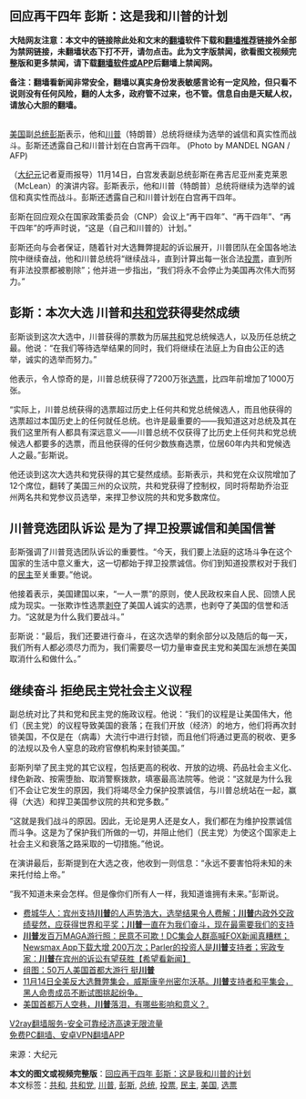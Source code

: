  <h2>回应再干四年 彭斯：这是我和川普的计划</h2> <p class="notice"><b>大陆网友注意：本文中的链接除此处和文末的<a href="https://github.com/bannedbook/fanqiang" >翻墙</a>软件下载和<a href="https://github.com/killgcd/justmysocks/blob/master/README.md">翻墙推荐</a>链接外全部为禁网链接，未翻墙状态下打不开，请勿点击。此为文字版禁闻，欲看图文视频完整版和更多禁闻，请下载<a href="https://github.com/bannedbook/fanqiang">翻墙软件或APP</a>后翻墙上禁闻网。</p><p>备注：翻墙看新闻非常安全，翻墙以真实身份发表敏感言论有一定风险，但只看不说则没有任何风险，翻的人太多，政府管不过来，也不管。信息自由是天赋人权，请放心大胆的翻墙。</b></p>  <div class="entry"> <p><br /> <a href="https://www.bannedbook.org/bnews/tag/%e7%be%8e%e5%9b%bd/" class="st_tag internal_tag" rel="tag" title="标签 美国 下的日志">美国</a>副<a href="https://www.bannedbook.org/bnews/tag/%e6%80%bb%e7%bb%9f/" class="st_tag internal_tag" rel="tag" title="标签 总统 下的日志">总统</a><a href="https://www.bannedbook.org/bnews/tag/%e5%bd%ad%e6%96%af/" class="st_tag internal_tag" rel="tag" title="标签 彭斯 下的日志">彭斯</a>表示，他和<a href="https://www.bannedbook.org/bnews/tag/%e5%b7%9d%e6%99%ae/" class="st_tag internal_tag" rel="tag" title="标签 川普 下的日志">川普</a>（特朗普）总统将继续为选举的诚信和真实性而战斗。彭斯还透露自己和川普计划在白宫再干四年。 (Photo by MANDEL NGAN / AFP)</p> <p>（<span class='wp_keywordlink_affiliate'><a href="http://www.epochtimes.com/" title="大纪元" target="_blank">大纪元</a></span>记者夏雨报导）11月14日，白宫发表副总统彭斯在弗吉尼亚州麦克莱恩（McLean）的演讲内容。彭斯表示，他和川普（特朗普）总统将继续为选举的诚信和真实性而战斗。彭斯还透露自己和川普计划在白宫再干四年。</p> <p>彭斯在回应观众在国家政策委员会（CNP）会议上“再干四年”、“再干四年”、“再干四年”的呼声时说，“这是（自己和川普的）计划。”</p> <p>彭斯还向与会者保证，随着针对大选舞弊提起的诉讼展开，川普团队在全国各地法院中继续奋战，他和川普总统将“继续战斗，直到计算出每一张合法<a href="https://www.bannedbook.org/bnews/tag/%E6%8A%95%E7%A5%A8/" class="st_tag internal_tag" rel="tag" title="标签 投票 下的日志">投票</a>，直到所有非法投票都被剔除”；他并进一步指出，“我们将永不会停止为美国再次伟大而努力。”</p>  <h2><strong>彭斯：本次大选 川普和<a href="https://www.bannedbook.org/bnews/tag/%e5%85%b1%e5%92%8c%e5%85%9a/" class="st_tag internal_tag" rel="tag" title="标签 共和党 下的日志">共和党</a>获得斐然成绩</strong></h2> <p>彭斯谈到这次大选中，川普获得的票数为历届<a href="https://www.bannedbook.org/bnews/tag/%E5%85%B1%E5%92%8C/" class="st_tag internal_tag" rel="tag" title="标签 共和 下的日志">共和</a>党总统候选人，以及历任总统之最。他说：“在我们等待选举结果的同时，我们将继续在法庭上为自由公正的选举，诚实的选举而努力。”</p> <p>他表示，令人惊奇的是，川普总统获得了7200万张<a href="https://www.bannedbook.org/bnews/tag/%E9%80%89%E7%A5%A8/" class="st_tag internal_tag" rel="tag" title="标签 选票 下的日志">选票</a>，比四年前增加了1000万张。</p> <p>“实际上，川普总统获得的选票超过历史上任何共和党总统候选人，而且他获得的选票超过本国历史上的任何就任总统。也许是最重要的——我知道这对总统及其在我们这里所有人都具有深远意义——川普总统不仅获得了比历史上任何共和党总统候选人都要多的选票，而且他获得的任何少数族裔选票，位居60年内共和党候选人之最。”彭斯说。</p> <p>他还谈到这次大选共和党获得的其它斐然成绩。彭斯表示，共和党在众议院增加了12个席位，翻转了美国三州的众议院，共和党获得了控制权，同时将帮助乔治亚州两名共和党参议员选举，来捍卫参议院的共和党多数席位。</p>  <h2><strong>川普竞选团队诉讼 是为了捍卫投票诚信和美国信誉</strong></h2> <p>彭斯强调了川普竞选团队诉讼的重要性。“今天，我们要上法庭的这场斗争在这个国家的生活中意义重大，这一切都始于捍卫投票诚信。你们到知道投票权对于我们的<a href="https://www.bannedbook.org/bnews/tag/%e6%b0%91%e4%b8%bb/" class="st_tag internal_tag" rel="tag" title="标签 民主 下的日志">民主</a>至关重要。”他说。</p> <p>他接着表示，美国建国以来，“一人一票”的原则，使人民政权来自人民、回馈人民成为现实。一张欺诈性选票<span class='wp_keywordlink'><a href="https://www.bannedbook.org/forum2/topic21.html" title="《剥夺》 黄建民 著" target="_blank">剥夺</a></span>了美国人诚实的选票，也剥夺了美国的信誉和活力。“这就是为什么我们要战斗。”</p> <p>彭斯说：“最后，我们还要进行奋斗，在这次选举的剩余部分以及随后的每一天，我们所有人都必须尽力而为，我们需要尽一切力量审查民主党和美国左派想在美国取消什么和做什么。”</p> <h2><strong>继续奋斗 拒绝民主党社会主义议程</strong></h2> <p>副总统对比了共和党和民主党的施政议程。他说：“我们的议程是让美国伟大，他们（民主党）的议程导致美国的衰落；在我们开放（经济）的地方，他们将再次封锁美国，不仅是在（病毒）大流行中进行封锁，而且他们将通过更高的税收、更多的法规以及令人窒息的政府官僚机构来封锁美国。”</p>  <p>彭斯列举了民主党的其它议程，包括更高的税收、开放的边境、药品社会主义化、绿色新政、按需堕胎、取消警察拨款，填塞最高法院等。他说：“这就是为什么我们不会让它发生的原因，我们将竭尽全力保护投票诚信，与川普总统站在一起，赢得（大选）和捍卫美国参议院的共和党多数。”</p> <p>“这就是我们战斗的原因。因此，无论是男人还是女人，我们都在为维护投票诚信而斗争。这是为了保护我们所做的一切，并阻止他们（民主党）为使这个国家走上社会主义和衰落之路采取的一切措施。”他说。</p> <p>在演讲最后，彭斯提到在大选之夜，他收到一则信息：“永远不要害怕将未知的未来托付给上帝。”</p> <p>“我不知道未来会怎样。但是像你们所有人一样，我知道谁拥有未来。”彭斯说。</p>  <ul class='op-related-articles' title='相关阅读'> <li><a href='https://www.bannedbook.org/bnews/bannedvideo/20201115/1431492.html' target='_blank'>费城华人：宾州支持<b>川普</b>的人声势浩大，选举结果令人费解；<b>川普</b>内政外交政绩斐然，应获得世界和平奖；<b>川普</b>一直在为我们奋斗，现在最需要我们的支持</a></li> <li><a href='https://www.bannedbook.org/bnews/bannedvideo/20201115/1431491.html' target='_blank'><b>川普</b>发百万MAGA游行照：民意不可欺！DC集会人群高喊FOX新闻真糟糕；Newsmax App下载大增 200万次；Parler的投资人是<b>川普</b>支持者；宪政专家：<b>川普</b>在宾州的诉讼有望获胜【希望看新闻】</a></li> <li><a href='https://www.bannedbook.org/bnews/topimagenews/20201115/1431487.html' target='_blank'>组图：50万人美国首都大游行 挺<b>川普</b></a></li> <li><a href='https://www.bannedbook.org/bnews/bannedvideo/20201115/1431483.html' target='_blank'>11月14日全美反大选舞弊集会，威斯康辛州密尔沃基。<b>川普</b>支持者和平集会，黑人命贵成员不断试图挑起纷争。</a></li> <li><a href='https://www.bannedbook.org/bnews/taiwannews/20201115/1431471.html' target='_blank'>美国首都万人空巷，<b>川普</b>落泪，有哪些影响和意义？.</a></li> </ul> <p class="texttj"> <a href="https://www.bannedbook.org/forum23/topic22702.html" target="_blank">V2ray翻墙服务-安全可靠经济高速无限流量</a><br/> <a href="https://github.com/bannedbook/fanqiang/wiki/%E7%A6%81%E9%97%BB%E7%BD%91%E5%AE%89%E5%8D%93%E7%BF%BB%E5%A2%99%E6%96%B0%E9%97%BBAPP" target="_blank">免费PC翻墙、安卓VPN翻墙APP</a></p><p>来源：大纪元</p><a name='sharetosocial'></a>       <div><b>本文的图文或视频完整版</b>：<a href='https://www.bannedbook.org/bnews/cbnews/20201115/1431426.html'>回应再干四年 彭斯：这是我和川普的计划</a></div>  </div><!--END ENTRY--> <div class="postfooter"> <div>本文标签：<a href="https://www.bannedbook.org/bnews/tag/%E5%85%B1%E5%92%8C/" rel="tag">共和</a>, <a href="https://www.bannedbook.org/bnews/tag/%e5%85%b1%e5%92%8c%e5%85%9a/" rel="tag">共和党</a>, <a href="https://www.bannedbook.org/bnews/tag/%e5%b7%9d%e6%99%ae/" rel="tag">川普</a>, <a href="https://www.bannedbook.org/bnews/tag/%e5%bd%ad%e6%96%af/" rel="tag">彭斯</a>, <a href="https://www.bannedbook.org/bnews/tag/%e6%80%bb%e7%bb%9f/" rel="tag">总统</a>, <a href="https://www.bannedbook.org/bnews/tag/%E6%8A%95%E7%A5%A8/" rel="tag">投票</a>, <a href="https://www.bannedbook.org/bnews/tag/%e6%b0%91%e4%b8%bb/" rel="tag">民主</a>, <a href="https://www.bannedbook.org/bnews/tag/%e7%be%8e%e5%9b%bd/" rel="tag">美国</a>, <a href="https://www.bannedbook.org/bnews/tag/%E9%80%89%E7%A5%A8/" rel="tag">选票</a></div>  </div><!--END POSTFOOTER--> 